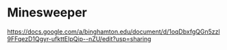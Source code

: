# Minesweeper
https://docs.google.com/a/binghamton.edu/document/d/1oqDbxfgQGn5zzl9FFqezD1Qgyr-ufkttEIpQip--nZU/edit?usp=sharing